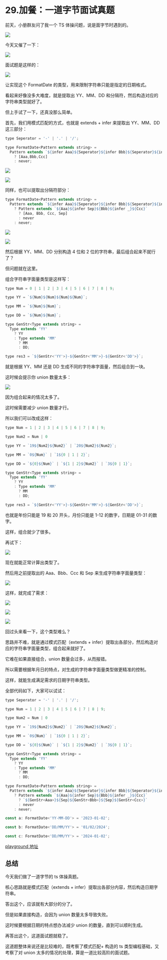 # 29.加餐：一道字节面试真题

前天，小册群友问了我一个 TS 体操问题，说是面字节时遇到的。

![](./images/def9f8cf78074f0ba752a28b55160a73.png )

今天又催了一下：

![](./images/1431deabb049c79a707feaf876f940d2.png )

面试题是这样的：

![](./images/48b19e94996456affbc88ed64f57f5b4.png )

让实现这个 FormatDate 的类型，用来限制字符串只能是指定的日期格式。

看起来好像没多大难度，就是提取出 YY、MM、DD 和分隔符，然后构造对应的字符串类型就好了。

但上手试了一下，还真没那么简单。

首先，我们用模式匹配的方式，也就是 extends + infer 来提取出 YY、MM、DD 这三部分：

```javascript
type Seperator = '-' | '.' | '/';

type FormatDate<Pattern extends string> = 
  Pattern extends `${infer Aaa}${Seperator}${infer Bbb}${Seperator}${infer Ccc}`
    ? [Aaa,Bbb,Ccc]
    : never;
```

![](./images/cf055956153da75f8486aba6471b13e5.png )

![](./images/e7b0137a0a3549057fc9b5391b715128.png )

同样，也可以提取出分隔符部分：

```javascript
type FormatDate<Pattern extends string> = 
  Pattern extends `${infer Aaa}${Seperator}${infer Bbb}${Seperator}${infer Ccc}`
    ? Pattern extends `${Aaa}${infer Sep}${Bbb}${infer _}${Ccc}`
      ? [Aaa, Bbb, Ccc, Sep]
      : never
    : never;
```

![](./images/0a55b28833870a8cd06ba59aa0fdff1f.png )

![](./images/e6e7266c0e5d3d1ebae1383e1c698f5f.png )

然后根据 YY、MM、DD 分别构造 4 位和 2 位的字符串，最后组合起来不就行了？

但问题就在这里。

组合字符串字面量类型是这样写：

```javascript
type Num = 0 | 1 | 2 | 3 | 4 | 5 | 6 | 7 | 8 | 9;

type YY = `${Num}${Num}${Num}${Num}`;

type MM = `${Num}${Num}`;

type DD = `${Num}${Num}`;

type GenStr<Type extends string> = 
  Type extends 'YY'
    ? YY
    : Type extends 'MM'
      ? MM
      : DD;

type res3 = `${GenStr<'YY'>}-${GenStr<'MM'>}-${GenStr<'DD'>}`;
```

就是根据 YY、MM 还是 DD 生成不同的字符串字面量，然后组合到一块。

这时候会提示你 union 数量太多：

![](./images/0b952184416608ebd497735395ebe7d3.png )

因为组合起来的情况太多了。

这时候需要减少 union 数量才行。

所以我们可以改成这样：

```javascript
type Num = 1 | 2 | 3 | 4 | 5 | 6 | 7 | 8 | 9;

type Num2 = Num | 0

type YY = `19${Num2}${Num2}` | `20${Num2}${Num2}`;

type MM = `0${Num}` | `1${0 | 1 | 2}`;

type DD = `${0}${Num}` | `${1 | 2}${Num2}` | `3${0 | 1}`;

type GenStr<Type extends string> = 
  Type extends 'YY'
    ? YY
    : Type extends 'MM'
      ? MM
      : DD;

type res3 = `${GenStr<'YY'>}-${GenStr<'MM'>}-${GenStr<'DD'>}`;
```
也就是年份只能是 19 和 20 开头，月份只能是 1-12 的数字，日期是 01-31 的数字。

这样，组合就少了很多。

再试下：

![](./images/10051d30eada52e5c028540d3a6ca747.png )

现在就能正常计算出类型了。

然后用之前提取出的 Aaa、Bbb、Ccc 和 Sep 来生成字符串字面量类型：

![](./images/65246144fdbccf0dd57757123f4ef18a.png )

这样，就完成了需求：

![](./images/181ef99453af81ebb180ce87a39f57b9.png )

![](./images/a1ff4729978d0ddff213b6bb153f6c85.png )

![](./images/74fd6fb03ba56a9301c0c42567314100.png )

回过头来看一下，这个类型难么？

思路并不难，就是通过模式匹配（extends + infer）提取出各部分，然后构造对应的字符串字面量类型，组合起来就好了。

它难在如果直接组合，union 数量会过多，从而报错。

所以需要根据年月日的特点，对生成的字符串字面量类型做更精准的控制。

这样，就能生成满足需求的日期字符串类型。

全部代码如下，大家可以试试：

```javascript
type Seperator = '-' | '.' | '/';

type Num = 1 | 2 | 3 | 4 | 5 | 6 | 7 | 8 | 9;

type Num2 = Num | 0

type YY = `19${Num2}${Num2}` | `20${Num2}${Num2}`;

type MM = `0${Num}` | `1${0 | 1 | 2}`;

type DD = `${0}${Num}` | `${1 | 2}${Num2}` | `3${0 | 1}`;

type GenStr<Type extends string> = 
  Type extends 'YY'
    ? YY
    : Type extends 'MM'
      ? MM
      : DD;

type FormatDate<Pattern extends string> = 
  Pattern extends `${infer Aaa}${Seperator}${infer Bbb}${Seperator}${infer Ccc}`
    ? Pattern extends `${Aaa}${infer Sep}${Bbb}${infer _}${Ccc}`
      ? `${GenStr<Aaa>}${Sep}${GenStr<Bbb>}${Sep}${GenStr<Ccc>}`
      : never
    : never;

const a: FormatDate<'YY-MM-DD'> = '2023-01-02';

const b: FormatDate<'DD/MM/YY'> = '01/02/2024';

const c: FormatDate<'DD/MM/YY'> = '2024-01-02';
```

[playground 地址](https://www.typescriptlang.org/play?ssl=44&ssc=1&pln=13&pc=1#code/FAegVGwARlgZGYO7dBY-4PO1ANzoADlBUcgFwJ4AOApoN4+g0eqAw-4BSugcXKBlfoPrmgnk6BR1oG+mgL6mA8FoPD6gIW6B1bUBk3oCY5aLEDR8oAVtJOKjyAYgHsATgFsAhjgAiWogB4ARNu0BaALLnTATWuGAfHPmBBRUAd0YNGAuOVkx5UAMZKAHYAzjhQACZ6AFxQyupaujgGxmaWNnb2UAC8UIYAjABMpkWmhQAMhQAshlAAPnmllWWVNQDcTlCAsHJuHiLenYGh4VHJsfGaOnpGJhZWtg45jaWlFdW1DQXF+autG43bh3v1UAB053KcvID0poCAxoBYmoCznoBgSoApaUJIhqb7hqc-IIZxCBgMB8MQoABlIjEFRaVRLADkpgRJwRpxRDQRIARHVBhCIUAAcgBXNRLfInQonADMJyqJwArCcAGwnADsJwAHCcAJy4sEEklqKm5IUncoggVQWxLAAG+R5ABIAN5CwoAXxVavVspOsoqWtJGsNwp1-PxUEscvKJp1evyKvKJwpDQ1svN4JMcsdmtVpLtDVlKpdUGNftNusD1MdzrNkotAHEiEEITgVPoACoWogAD2SQQiISgYRUAEsggBzLK5aBQLPg3P5wtQBG2BG1+QAfml1g7UFi9YJjeTzYRlnbfj83csffksRMHoJE0S0wAClpkioglBhwWiyXy1WlrX1zhN9vd82g8rywAzIgqKAAQQ0Gl9UJhcJUvrvD6gACEACNAPfaEHy-H8gnvR8AGF-H8HU+27U9zx3PMRyLa8XzfFVf0fD9fSAkDcKgv8AH1fTghDZVnKBu2vJMUzTfRsPsUCCF9RjU3TIi2JVAiVS45iqLYmjJznKAgiIAA3B8+1iKTZJUXEhjCKANHGVRJiSAxW2sOZTBMBFqxbNZqVMcp8gswocRBVTwkAzSEimZJ9AREwQEsEA2xMhFLJASoQDWKpbOAeyAic7Tpnc7RPPMbzrGMxFgosqzKlCoA)

## 总结

今天我们做了一道字节的 ts 体操真题。

核心思路就是模式匹配（extends + infer）提取出各部分内容，然后构造日期字符串。

答出这个，应该就有大部分的分了。

但是如果直接构造，会因为 union 数量太多导致失败。

这时候要根据日期的特点想办法减少 union 的数量，直到可以顺利生成。

再答出这个，这道面试题就稳了。

这道题整体来说还是比较难的，既考察了模式匹配+ 构造的 ts 类型编程基础，又考察了对 union 太多的情况的处理，算是一道比较高阶的面试题。
